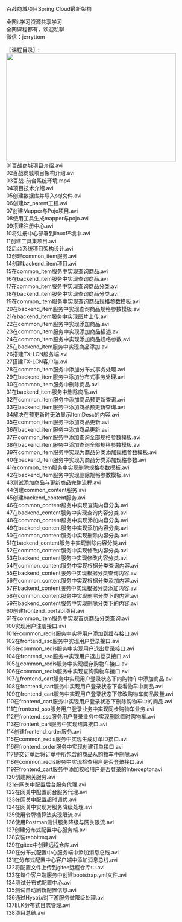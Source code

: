 百战商城项目Spring Cloud最新架构

全网it学习资源共享学习<br>全网课程都有，欢迎私聊<br>微信：jerryttom<br>

〖课程目录〗:<br> <img fetchpriority="high" decoding="async" class="alignnone size-full wp-image-127" src="http://xuancheng9.oss-cn-guangzhou.aliyuncs.com//2021/01/232311-14991817912c74-1.jpg" alt="" width="450" height="287"><br> 01百战商城项目介绍.avi<br> 02百战商城项目架构介绍.avi<br> 03百战-前台系统环境.mp4<br> 04项目技术介绍.avi<br> 05创建数据库并导入sql文件.avi<br> 06创建bz_parent工程.avi<br> 07创建Mapper与Pojo项目.avi<br> 08使用工具生成mapper与pojo.avi<br> 09搭建注册中心.avi<br> 10将注册中心部署到linux环境中.avi<br> 11创建工具集项目.avi<br> 12后台系统项目架构设计.avi<br> 13创建common_item服务.avi<br> 14创建backend_item项目.avi<br> 15在common_item服务中实现查询商品.avi<br> 16在backend_item服务中实现查询商品.avi<br> 17在common_item服务中实现查询商品分类.avi<br> 18在backend_item服务中实现查询商品分类.avi<br> 19在common_item服务中实现查询商品规格参数模板.avi<br> 20在backend_item服务中实现查询商品规格参数模板.avi<br> 21在backend_item服务中实现图片上传.avi<br> 22在common_item服务中实现添加商品.avi<br> 23在common_item服务中实现添加商品描述.avi<br> 24在common_item服务中实现添加商品规格参数.avi<br> 25在backend_item服务中实现商品添加.avi<br> 26搭建TX-LCN服务端.avi<br> 27搭建TX-LCN客户端.avi<br> 28在common_item服务中添加分布式事务处理.avi<br> 29在backend_item服务中添加分布式事务处理.avi<br> 30在common_item服务中删除商品.avi<br> 31在backend_item服务中删除商品.avi<br> 32在common_item服务中添加商品预更新查询.avi<br> 33在backend_item服务中添加商品预更新查询.avi<br> 34解决在预更新时无法显示ItemDesc的内容.avi<br> 35在common_item服务中添加商品更新.avi<br> 36在backend_item服务中添加商品更新.avi<br> 37在common_item服务中添加查询全部规格参数模板.avi<br> 38在backend_item服务中添加查询全部规格参数模板.avi<br> 39在common_item服务中实现为商品分类添加规格参数模板.avi<br> 40在backend_item服务中实现为商品分类添加规格参数.avi<br> 41在common_item服务中实现删除规格参数模板.avi<br> 42在backend_item服务中实现删除规格参数模板.avi<br> 43测试添加商品与更新商品完整流程.avi<br> 44创建common_content服务.avi<br> 45创建backend_content服务.avi<br> 46在common_content服务中实现查询内容分类.avi<br> 47在backend_content服务中实现查询内容分类.avi<br> 48在common_content服务中实现添加内容分类.avi<br> 49在backend_content服务中实现添加内容分类.avi<br> 50在common_content服务中实现删除内容分类.avi<br> 51在backend_content服务中实现删除内容分类.avi<br> 52在common_content服务中实现修改内容分类.avi<br> 53在backend_content服务中实现修改内容分类.avi<br> 54在common_content服务中实现根据分类查询内容.avi<br> 55在backend_content服务中实现根据分类查询内容.avi<br> 56在common_content服务中实现根据分类添加内容.avi<br> 57在backend_content服务中实现根据分类添加内容.avi<br> 58在common_content服务中实现删除分类下的内容.avi<br> 59在backend_content服务中实现删除分类下的内容.avi<br> 60创建frontend_portabl项目.avi<br> 61在common_item服务中实现首页商品分类查询.avi<br> 100实现用户注册接口.avi<br> 101在common_redis服务中实将用户添加到缓存接口.avi<br> 102在frontend_sso服务中实现用户登录接口.avi<br> 103在common_redis服务中实现用户退出登录接口.avi<br> 104在frontend_sso服务中实现用户退出登录接口.avi<br> 105在common_redis服务中实现缓存购物车接口.avi<br> 106在common_redis服务中实现查询购物车接口.avi<br> 107在frontend_cart服务中实现用户登录状态下向购物车中添加商品.avi<br> 108在frontend_cart服务中实现用户登录状态下查看物车中商品.avi<br> 109在frontend_cart服务中实现用户登录状态下修改购物车商品数量.avi<br> 110在frontend_cart服务中实现用户登录状态下删除购物车中的商品.avi<br> 111在frontend_sso服务用户登录业务中实现同步购物车业务.avi<br> 112在frontend_sso服务用户登录业务中实现删除临时购物车.avi<br> 113在frontent_cart服务中实现结算接口.avi<br> 114创建frontend_order服务.avi<br> 115在common_redis服务中实现生成订单ID接口.avi<br> 116在frontend_order服务中实现创建订单接口.avi<br> 117提交订单后将订单中所包含的商品从购物车中删除.avi<br> 118在common_redis服务中实现检查用户是否登录接口.avi<br> 119在frontend_cart服务中添加校验用户是否登录的Interceptor.avi<br> 120创建网关服务.avi<br> 121在网关中配置后台服务代理.avi<br> 122在网关中配置前台服务代理.avi<br> 123在网关中配置超时调优.avi<br> 124在网关中实现对服务降级处理.avi<br> 125使用令牌桶算法实现限流.avi<br> 126使用Postman测试服务降级与网关限流.avi<br> 127创建分布式配置中心服务端.avi<br> 128安装rabbitmq.avi<br> 129在gitee中创建远程仓库.avi<br> 130在分布式配置中心服务端中添加消息总线.avi<br> 131在分布式配置中心客户端中添加消息总线.avi<br> 132将配置文件上传到gitee远程仓库中.avi<br> 133在每个客户端服务中创建bootstrap.yml文件.avi<br> 134测试分布式配置中心.avi<br> 135测试自动刷新配置信息.avi<br> 136通过Hystrix对下游服务做降级处理.avi<br> 137ELK分布式日志管理.avi<br> 138项目总结.avi